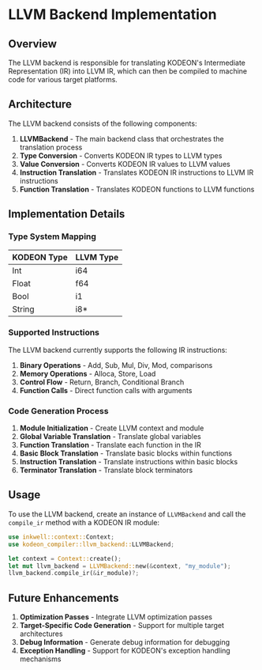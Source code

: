 # LLVM Backend Implementation

## Overview

The LLVM backend is responsible for translating KODEON's Intermediate Representation (IR) into LLVM IR, which can then be compiled to machine code for various target platforms.

## Architecture

The LLVM backend consists of the following components:

1. **LLVMBackend** - The main backend class that orchestrates the translation process
2. **Type Conversion** - Converts KODEON IR types to LLVM types
3. **Value Conversion** - Converts KODEON IR values to LLVM values
4. **Instruction Translation** - Translates KODEON IR instructions to LLVM IR instructions
5. **Function Translation** - Translates KODEON functions to LLVM functions

## Implementation Details

### Type System Mapping

| KODEON Type | LLVM Type |
| ----------- | --------- |
| Int         | i64       |
| Float       | f64       |
| Bool        | i1        |
| String      | i8\*      |

### Supported Instructions

The LLVM backend currently supports the following IR instructions:

1. **Binary Operations** - Add, Sub, Mul, Div, Mod, comparisons
2. **Memory Operations** - Alloca, Store, Load
3. **Control Flow** - Return, Branch, Conditional Branch
4. **Function Calls** - Direct function calls with arguments

### Code Generation Process

1. **Module Initialization** - Create LLVM context and module
2. **Global Variable Translation** - Translate global variables
3. **Function Translation** - Translate each function in the IR
4. **Basic Block Translation** - Translate basic blocks within functions
5. **Instruction Translation** - Translate instructions within basic blocks
6. **Terminator Translation** - Translate block terminators

## Usage

To use the LLVM backend, create an instance of `LLVMBackend` and call the `compile_ir` method with a KODEON IR module:

```rust
use inkwell::context::Context;
use kodeon_compiler::llvm_backend::LLVMBackend;

let context = Context::create();
let mut llvm_backend = LLVMBackend::new(&context, "my_module");
llvm_backend.compile_ir(&ir_module)?;
```

## Future Enhancements

1. **Optimization Passes** - Integrate LLVM optimization passes
2. **Target-Specific Code Generation** - Support for multiple target architectures
3. **Debug Information** - Generate debug information for debugging
4. **Exception Handling** - Support for KODEON's exception handling mechanisms
